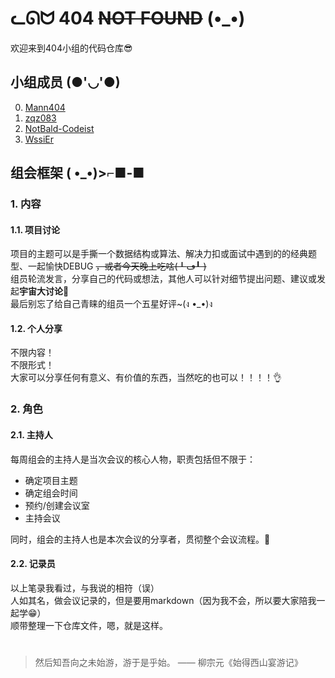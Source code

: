 # ᓚᘏᗢ 404 ~~NOT FOUND~~ (•_•)

欢迎来到404小组的代码仓库😎

## 小组成员 (●'◡'●)  

0.  [Mann404](https://github.com/Mann404)
1.  [zqz083](https://github.com/zqz083)
2.  [NotBald-Codeist](https://github.com/NotBald-Codeist)
3.  [WssiEr](https://github.com/WssiEr)

## 组会框架 ( •_•)>⌐■-■  

### 1. 内容  

#### 1.1. 项目讨论  

项目的主题可以是手撕一个数据结构或算法、解决力扣或面试中遇到的的经典题型、一起愉快DEBUG ~~，或者今天晚上吃啥(╹ڡ╹ )~~  
组员轮流发言，分享自己的代码或想法，其他人可以针对细节提出问题、建议或发起**宇宙大讨论**🍻  
最后别忘了给自己青睐的组员一个五星好评~(ง •_•)ง  

#### 1.2. 个人分享  

不限内容！  
不限形式！  
大家可以分享任何有意义、有价值的东西，当然吃的也可以！！！！👌

### 2. 角色

#### 2.1. 主持人

每周组会的主持人是当次会议的核心人物，职责包括但不限于：  
- 确定项目主题
- 确定组会时间
- 预约/创建会议室
- 主持会议

同时，组会的主持人也是本次会议的分享者，贯彻整个会议流程。🚗

#### 2.2. 记录员

以上笔录我看过，与我说的相符（误）  
人如其名，做会议记录的，但是要用markdown（因为我不会，所以要大家陪我一起学😁）  
顺带整理一下仓库文件，嗯，就是这样。  

#   

> 然后知吾向之未始游，游于是乎始。    —— 柳宗元《始得西山宴游记》
